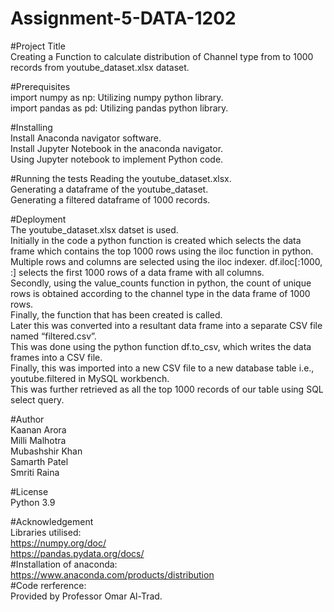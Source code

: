 # Assignment-5-DATA-1202


#Project Title <br/>
Creating a Function to calculate distribution of Channel type from to 1000 records from youtube_dataset.xlsx dataset. <br/>

#Prerequisites <br/>
import numpy as np: Utilizing numpy python library. <br/>
import pandas as pd: Utilizing pandas python library. <br/>

#Installing <br/>
Install Anaconda navigator software. <br/>
Install Jupyter Notebook in the anaconda navigator. <br/>
Using Jupyter notebook to implement Python code. <br/>

#Running the tests
Reading the youtube_dataset.xlsx. <br/>
Generating a dataframe of the youtube_dataset. <br/>
Generating a filtered dataframe of 1000 records. <br/>

#Deployment <br/>
The youtube_dataset.xlsx datset is used. <br/>
Initially in the code a python function is created which selects the data frame which contains the top 1000 rows using the iloc function in python. <br/>
Multiple rows and columns are selected using the iloc indexer. df.iloc[:1000, :]  selects the first 1000 rows of a data frame with all columns. <br/>
Secondly, using the value_counts function in python, the count of unique rows is obtained according to the channel type in the data frame of 1000 rows. <br/>
Finally, the function that has been created is called. <br/>
Later this was converted into a resultant data frame into a separate CSV file named “filtered.csv”. <br/>
This was done using the python function df.to_csv, which writes the data frames into a CSV file. <br/>
Finally, this was imported into a new CSV file to a new database table i.e., youtube.filtered in MySQL workbench. <br/>
This was further retrieved as all the top 1000 records of our table using SQL select query. <br/>

#Author <br/>
Kaanan Arora <br/>
Milli Malhotra <br/>
Mubashshir Khan <br/>
Samarth Patel <br/>
Smriti Raina <br/>

#License <br/>
Python 3.9 <br/>

#Acknowledgement <br/>
Libraries utilised: <br/>
https://numpy.org/doc/ <br/>
https://pandas.pydata.org/docs/ <br/>
#Installation of anaconda: <br/>
https://www.anaconda.com/products/distribution <br/>
#Code rerference: <br/>
Provided by Professor Omar Al-Trad.

